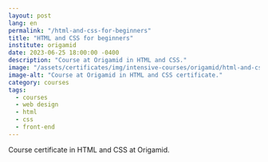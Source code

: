 ```yaml
---
layout: post
lang: en
permalink: "/html-and-css-for-beginners"
title: "HTML and CSS for beginners"
institute: origamid
date: 2023-06-25 18:00:00 -0400
description: "Course at Origamid in HTML and CSS."
image: "/assets/certificates/img/intensive-courses/origamid/html-and-css-for-beginners/front-en.jpg"
image-alt: "Course at Origamid in HTML and CSS certificate."
category: courses
tags:
  - courses
  - web design
  - html
  - css
  - front-end
---
```


Course certificate in HTML and CSS at Origamid.
